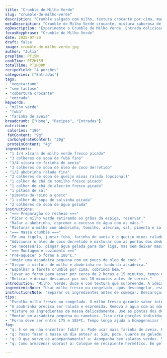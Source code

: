 ```yaml
---
title: "Crumble de Milho Verde"
slug: "crumble-de-milho-verde"
description: "Crumble salgado com milho, textura crocante por cima, macio embaixo. Troca farinha branca por farinha de aveia, uso fubá para dar sabor e crocância extra. Manteiga substituída por óleo de coco, avança o tempo para hidratar melhor o milho. Recheio com toque de ervas frescas e um pouco de abobrinha ralada, traz frescor. Sem ovos, sem lactose, sem castanhas. Serve como entrada ou acompanhamento. A crosta desmancha na boca, milho natural, textura variada, sabor delicado. Fácil de montar, pode ser feito antes e assado na hora."
metaDescription: "Crumble de Milho Verde crocante, mistura saborosa de milho e ervas. Receita sem lactose e sem ovos, perfeita como entrada ou acompanhamento."
ogDescription: "Experimente o Crumble de Milho Verde. Entrada deliciosa e rústica, combinação de milho e ervas frescas com uma crosta crocante irresistível."
focusKeyphrase: "Crumble de Milho Verde"
date: 2025-07-20
draft: false
image: crumble-de-milho-verde.jpg
author: "Julia"
prepTime: PT15M
cookTime: PT2H15M
totalTime: PT2H30M
recipeYield: "4 porções"
categories: ["Entradas"]
tags:
- "vegetariano"
- "sem lactose"
- "cobertura crocante"
- "entrada"
keywords:
- "milho verde"
- "fubá"
- "farinha de aveia"
breadcrumb: ["Home", "Recipes", "Entradas"]
nutrition: 
 calories: "180"
 fatContent: "9g"
 carbohydrateContent: "20g"
 proteinContent: "4g"
ingredients:
- "1 1/4 xícara de milho verde fresco picado"
- "3 colheres de sopa de fubá fino"
- "3/4 xícara de farinha de aveia"
- "3 colheres de sopa de óleo de coco derretido"
- "1/2 abobrinha ralada fina"
- "2 colheres de sopa de queijo minas ralado (opcional)"
- "1 colher de chá de tomilho fresco picado"
- "1 colher de chá de alecrim fresco picado"
- "1 pitada de sal"
- "pimenta-do-reino a gosto"
- "1 colher de sopa de salsinha picada"
- "2 colheres de sopa de água gelada"
instructions:
- "=== Preparação do recheio ==="
- "Picar o milho verde retirando os grãos da espiga, reservar."
- "Ralar a abobrinha, espremer o excesso de água com as mãos."
- "Misturar o milho com abobrinha, tomilho, alecrim, sal, pimenta e salsinha. Reservar."
- "=== Massa crumble ==="
- "Em uma tigela, juntar fubá, farinha de aveia e o queijo minas ralado (se usar)."
- "Adicionar o óleo de coco derretido e misturar com as pontas dos dedos até formar uma farofa grossa."
- "Se necessário, pingar água gelada para dar liga, mas sem deixar massa compacta."
- "=== Montagem e cozimento ==="
- "Pré-aquecer o forno a 180°C."
- "Ungir uma assadeira pequena com um pouco de óleo de coco."
- "Dispor a mistura de milho e abobrinha no fundo da assadeira."
- "Espalhar a farofa crumble por cima, cobrindo bem."
- "Levar ao forno para assar por cerca de 2 horas e 15 minutos, tempo que o milho hidrata e a crosta fica dourada."
- "Retirar e deixar descansar por uns 10 minutos antes de servir."
introduction: "Milho. Verde, doce e com textura que surpreende. A ideia é transformar milho em algo crocante com toque diferente. Não usa farinha tradicional, escolhe aveia e fubá. Dá crocância e sabor de casa caipira. Substitui manteiga por óleo de coco, aroma leve. Abobrinha entra para um frescor, deixa 'molhadinho' sem pesar. Um crumble que não é só doce, é salgado, simples e um pouco rústico. As ervas frescas elevam o perfil, trazem cheiro e frescor. Hidratar milho demora, calor baixo e tempo longo, virada difícil dessa receita. O resultado: textura porosa, crosta crocante em cima, macio e úmido embaixo, o jeito que milho deveria ser sempre."
ingredientsNote: "Usar milho fresco ou congelado, após descongelar, escorrer bem para evitar umidade excessiva. Farinha de aveia pode substituir farinha de trigo para quem busca algo mais saudável e natural. O fubá garante crocância típica, como em pamonha. Óleo de coco traz sabor sutil e gordura vegetal que recria manteiga sem lactose. O queijo minas é opcional, pode ser substituído por parmesão ralado se preferir sabor mais forte, ou omitido para 100% vegano. Abobrinha ralada deve ser bem espremida para não deixar massa encharcada. Ervas frescas fazem toda diferença, alecrim e tomilho emprestam aromas complexos. Temperar aos poucos, ir testando sal e pimenta, para não errar o ponto."
instructionsNote: "Separar os ingredientes antes de começar. Descaroçar o milho e ralar abobrinha ao mesmo tempo. Misturar muito delicado, só o suficiente para incorporar. Farinha, fubá e queijo sempre peneirar para evitar grumos. A farofa crumble fica com textura de areia grossa, deve derreter no contato com calor e umidade da mistura. Montar numa assadeira pequena ou ramekins individuais para mais charme. Forno entre 175 e 185ºC, ambiente seco, sem abrir porta do forno para não perder calor. Tempo longo é para homogeneizar textura, hidratar o milho e firmar a crosta. Retirar quando topo dourar, massa firme ao toque. Deixar esfriar um pouco facilita na hora de cortar. Pode-se servir quente ou em temperatura ambiente, acompanha bem vinagrete e saladas verdes."
tips:
- "Escolha milho fresco ou congelado. O milho fresco garante sabor intenso. No congelado, descongele e escorra bem. Quer evitar umidade? Fundamental."
- "A abobrinha precisa ser ralada e espremida. Remova a água com as mãos. Assim, a massa não fica encharcada. Menos água, melhor crosta."
- "Misture os ingredientes da massa delicadamente. Use as pontas dos dedos. Forme uma farofa grossa. Isso ajuda na textura. Farinha e fubá peneirados são ideais."
- "Montar em assadeira pequena ou ramekins. Isso cria porções individuais. Prático para servir ou armazenar. Uma apresentação diferente para o prato."
- "Forno deve ser entre 175 e 185ºC. Tempo longo ajuda a homogeneizar texturas. Não abra a porta do forno enquanto assa. Isso prejudica o cozimento."
faq:
- "q: E se eu não encontrar fubá? a: Pode usar mais farinha de aveia. O fubá dá uma crocância típica. Essa opção é válida mas sabor é diferente."
- "q: Posso fazer a massa um dia antes? a: Sim, pode. Guarde na geladeira, em recipiente fechado. Mantenha frescor. Sempre asse na hora de servir."
- "q: O que serve de acompanhamento? a: Acompanha bem saladas verdes. Vinagrete combina. Frescor e acidez equilibram o sabor do crumble."
- "q: Como armazenar sobras? a: Coloque em recipiente hermético. Em geladeira dura uns 3 dias. Reaqueça no forno. Isso ajuda a manter a crocância."

---
```

